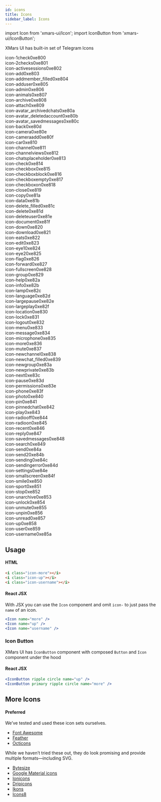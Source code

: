 ```yaml
---
id: icons
title: Icons
sidebar_label: Icons
---
```

import Icon from 'xmars-ui/Icon';
import IconButton from 'xmars-ui/IconButton';

XMars UI has built-in set of Telegram Icons

<div class="flex justify-between">
    <div class="the-icons span3" title="Code: 0xe800"><i class="demo-icon icon-1check"></i> <span class="i-name">icon-1check</span><span class="i-code">0xe800</span></div>
    <div class="the-icons span3" title="Code: 0xe801"><i class="demo-icon icon-2checks"></i> <span class="i-name">icon-2checks</span><span class="i-code">0xe801</span></div>
    <div class="the-icons span3" title="Code: 0xe802"><i class="demo-icon icon-activesessions"></i> <span class="i-name">icon-activesessions</span><span class="i-code">0xe802</span></div>
    <div class="the-icons span3" title="Code: 0xe803"><i class="demo-icon icon-add"></i> <span class="i-name">icon-add</span><span class="i-code">0xe803</span></div>
</div>
<div class="flex justify-between">
    <div class="the-icons span3" title="Code: 0xe804"><i class="demo-icon icon-addmember_filled"></i> <span class="i-name">icon-addmember_filled</span><span class="i-code">0xe804</span></div>
    <div class="the-icons span3" title="Code: 0xe805"><i class="demo-icon icon-adduser"></i> <span class="i-name">icon-adduser</span><span class="i-code">0xe805</span></div>
    <div class="the-icons span3" title="Code: 0xe806"><i class="demo-icon icon-admin"></i> <span class="i-name">icon-admin</span><span class="i-code">0xe806</span></div>
    <div class="the-icons span3" title="Code: 0xe807"><i class="demo-icon icon-animals"></i> <span class="i-name">icon-animals</span><span class="i-code">0xe807</span></div>
</div>
<div class="flex justify-between">
    <div class="the-icons span3" title="Code: 0xe808"><i class="demo-icon icon-archive"></i> <span class="i-name">icon-archive</span><span class="i-code">0xe808</span></div>
    <div class="the-icons span3" title="Code: 0xe809"><i class="demo-icon icon-attach"></i> <span class="i-name">icon-attach</span><span class="i-code">0xe809</span></div>
    <div class="the-icons span3" title="Code: 0xe80a"><i class="demo-icon icon-avatar_archivedchats"></i> <span class="i-name">icon-avatar_archivedchats</span><span class="i-code">0xe80a</span></div>
    <div class="the-icons span3" title="Code: 0xe80b"><i class="demo-icon icon-avatar_deletedaccount"></i> <span class="i-name">icon-avatar_deletedaccount</span><span class="i-code">0xe80b</span></div>
</div>
<div class="flex justify-between">
    <div class="the-icons span3" title="Code: 0xe80c"><i class="demo-icon icon-avatar_savedmessages"></i> <span class="i-name">icon-avatar_savedmessages</span><span class="i-code">0xe80c</span></div>
    <div class="the-icons span3" title="Code: 0xe80d"><i class="demo-icon icon-back"></i> <span class="i-name">icon-back</span><span class="i-code">0xe80d</span></div>
    <div class="the-icons span3" title="Code: 0xe80e"><i class="demo-icon icon-camera"></i> <span class="i-name">icon-camera</span><span class="i-code">0xe80e</span></div>
    <div class="the-icons span3" title="Code: 0xe80f"><i class="demo-icon icon-cameraadd"></i> <span class="i-name">icon-cameraadd</span><span class="i-code">0xe80f</span></div>
</div>
<div class="flex justify-between">
    <div class="the-icons span3" title="Code: 0xe810"><i class="demo-icon icon-car"></i> <span class="i-name">icon-car</span><span class="i-code">0xe810</span></div>
    <div class="the-icons span3" title="Code: 0xe811"><i class="demo-icon icon-channel"></i> <span class="i-name">icon-channel</span><span class="i-code">0xe811</span></div>
    <div class="the-icons span3" title="Code: 0xe812"><i class="demo-icon icon-channelviews"></i> <span class="i-name">icon-channelviews</span><span class="i-code">0xe812</span></div>
    <div class="the-icons span3" title="Code: 0xe813"><i class="demo-icon icon-chatsplaceholder"></i> <span class="i-name">icon-chatsplaceholder</span><span class="i-code">0xe813</span></div>
</div>
<div class="flex justify-between">
    <div class="the-icons span3" title="Code: 0xe814"><i class="demo-icon icon-check"></i> <span class="i-name">icon-check</span><span class="i-code">0xe814</span></div>
    <div class="the-icons span3" title="Code: 0xe815"><i class="demo-icon icon-checkbox"></i> <span class="i-name">icon-checkbox</span><span class="i-code">0xe815</span></div>
    <div class="the-icons span3" title="Code: 0xe816"><i class="demo-icon icon-checkboxblock"></i> <span class="i-name">icon-checkboxblock</span><span class="i-code">0xe816</span></div>
    <div class="the-icons span3" title="Code: 0xe817"><i class="demo-icon icon-checkboxempty"></i> <span class="i-name">icon-checkboxempty</span><span class="i-code">0xe817</span></div>
</div>
<div class="flex justify-between">
    <div class="the-icons span3" title="Code: 0xe818"><i class="demo-icon icon-checkboxon"></i> <span class="i-name">icon-checkboxon</span><span class="i-code">0xe818</span></div>
    <div class="the-icons span3" title="Code: 0xe819"><i class="demo-icon icon-close"></i> <span class="i-name">icon-close</span><span class="i-code">0xe819</span></div>
    <div class="the-icons span3" title="Code: 0xe81a"><i class="demo-icon icon-copy"></i> <span class="i-name">icon-copy</span><span class="i-code">0xe81a</span></div>
    <div class="the-icons span3" title="Code: 0xe81b"><i class="demo-icon icon-data"></i> <span class="i-name">icon-data</span><span class="i-code">0xe81b</span></div>
</div>
<div class="flex justify-between">
    <div class="the-icons span3" title="Code: 0xe81c"><i class="demo-icon icon-delete_filled"></i> <span class="i-name">icon-delete_filled</span><span class="i-code">0xe81c</span></div>
    <div class="the-icons span3" title="Code: 0xe81d"><i class="demo-icon icon-delete"></i> <span class="i-name">icon-delete</span><span class="i-code">0xe81d</span></div>
    <div class="the-icons span3" title="Code: 0xe81e"><i class="demo-icon icon-deleteuser"></i> <span class="i-name">icon-deleteuser</span><span class="i-code">0xe81e</span></div>
    <div class="the-icons span3" title="Code: 0xe81f"><i class="demo-icon icon-document"></i> <span class="i-name">icon-document</span><span class="i-code">0xe81f</span></div>
</div>
<div class="flex justify-between">
    <div class="the-icons span3" title="Code: 0xe820"><i class="demo-icon icon-down"></i> <span class="i-name">icon-down</span><span class="i-code">0xe820</span></div>
    <div class="the-icons span3" title="Code: 0xe821"><i class="demo-icon icon-download"></i> <span class="i-name">icon-download</span><span class="i-code">0xe821</span></div>
    <div class="the-icons span3" title="Code: 0xe822"><i class="demo-icon icon-eats"></i> <span class="i-name">icon-eats</span><span class="i-code">0xe822</span></div>
    <div class="the-icons span3" title="Code: 0xe823"><i class="demo-icon icon-edit"></i> <span class="i-name">icon-edit</span><span class="i-code">0xe823</span></div>
</div>
<div class="flex justify-between">
    <div class="the-icons span3" title="Code: 0xe824"><i class="demo-icon icon-eye1"></i> <span class="i-name">icon-eye1</span><span class="i-code">0xe824</span></div>
    <div class="the-icons span3" title="Code: 0xe825"><i class="demo-icon icon-eye2"></i> <span class="i-name">icon-eye2</span><span class="i-code">0xe825</span></div>
    <div class="the-icons span3" title="Code: 0xe826"><i class="demo-icon icon-flag"></i> <span class="i-name">icon-flag</span><span class="i-code">0xe826</span></div>
    <div class="the-icons span3" title="Code: 0xe827"><i class="demo-icon icon-forward"></i> <span class="i-name">icon-forward</span><span class="i-code">0xe827</span></div>
</div>
<div class="flex justify-between">
    <div class="the-icons span3" title="Code: 0xe828"><i class="demo-icon icon-fullscreen"></i> <span class="i-name">icon-fullscreen</span><span class="i-code">0xe828</span></div>
    <div class="the-icons span3" title="Code: 0xe829"><i class="demo-icon icon-group"></i> <span class="i-name">icon-group</span><span class="i-code">0xe829</span></div>
    <div class="the-icons span3" title="Code: 0xe82a"><i class="demo-icon icon-help"></i> <span class="i-name">icon-help</span><span class="i-code">0xe82a</span></div>
    <div class="the-icons span3" title="Code: 0xe82b"><i class="demo-icon icon-info"></i> <span class="i-name">icon-info</span><span class="i-code">0xe82b</span></div>
</div>
<div class="flex justify-between">
    <div class="the-icons span3" title="Code: 0xe82c"><i class="demo-icon icon-lamp"></i> <span class="i-name">icon-lamp</span><span class="i-code">0xe82c</span></div>
    <div class="the-icons span3" title="Code: 0xe82d"><i class="demo-icon icon-language"></i> <span class="i-name">icon-language</span><span class="i-code">0xe82d</span></div>
    <div class="the-icons span3" title="Code: 0xe82e"><i class="demo-icon icon-largepause"></i> <span class="i-name">icon-largepause</span><span class="i-code">0xe82e</span></div>
    <div class="the-icons span3" title="Code: 0xe82f"><i class="demo-icon icon-largeplay"></i> <span class="i-name">icon-largeplay</span><span class="i-code">0xe82f</span></div>
</div>
<div class="flex justify-between">
    <div class="the-icons span3" title="Code: 0xe830"><i class="demo-icon icon-location"></i> <span class="i-name">icon-location</span><span class="i-code">0xe830</span></div>
    <div class="the-icons span3" title="Code: 0xe831"><i class="demo-icon icon-lock"></i> <span class="i-name">icon-lock</span><span class="i-code">0xe831</span></div>
    <div class="the-icons span3" title="Code: 0xe832"><i class="demo-icon icon-logout"></i> <span class="i-name">icon-logout</span><span class="i-code">0xe832</span></div>
    <div class="the-icons span3" title="Code: 0xe833"><i class="demo-icon icon-menu"></i> <span class="i-name">icon-menu</span><span class="i-code">0xe833</span></div>
</div>
<div class="flex justify-between">
    <div class="the-icons span3" title="Code: 0xe834"><i class="demo-icon icon-message"></i> <span class="i-name">icon-message</span><span class="i-code">0xe834</span></div>
    <div class="the-icons span3" title="Code: 0xe835"><i class="demo-icon icon-microphone"></i> <span class="i-name">icon-microphone</span><span class="i-code">0xe835</span></div>
    <div class="the-icons span3" title="Code: 0xe836"><i class="demo-icon icon-more"></i> <span class="i-name">icon-more</span><span class="i-code">0xe836</span></div>
    <div class="the-icons span3" title="Code: 0xe837"><i class="demo-icon icon-mute"></i> <span class="i-name">icon-mute</span><span class="i-code">0xe837</span></div>
</div>
<div class="flex justify-between">
    <div class="the-icons span3" title="Code: 0xe838"><i class="demo-icon icon-newchannel"></i> <span class="i-name">icon-newchannel</span><span class="i-code">0xe838</span></div>
    <div class="the-icons span3" title="Code: 0xe839"><i class="demo-icon icon-newchat_filled"></i> <span class="i-name">icon-newchat_filled</span><span class="i-code">0xe839</span></div>
    <div class="the-icons span3" title="Code: 0xe83a"><i class="demo-icon icon-newgroup"></i> <span class="i-name">icon-newgroup</span><span class="i-code">0xe83a</span></div>
    <div class="the-icons span3" title="Code: 0xe83b"><i class="demo-icon icon-newprivate"></i> <span class="i-name">icon-newprivate</span><span class="i-code">0xe83b</span></div>
</div>
<div class="flex justify-between">
    <div class="the-icons span3" title="Code: 0xe83c"><i class="demo-icon icon-next"></i> <span class="i-name">icon-next</span><span class="i-code">0xe83c</span></div>
    <div class="the-icons span3" title="Code: 0xe83d"><i class="demo-icon icon-pause"></i> <span class="i-name">icon-pause</span><span class="i-code">0xe83d</span></div>
    <div class="the-icons span3" title="Code: 0xe83e"><i class="demo-icon icon-permissions"></i> <span class="i-name">icon-permissions</span><span class="i-code">0xe83e</span></div>
    <div class="the-icons span3" title="Code: 0xe83f"><i class="demo-icon icon-phone"></i> <span class="i-name">icon-phone</span><span class="i-code">0xe83f</span></div>
</div>
<div class="flex justify-between">
    <div class="the-icons span3" title="Code: 0xe840"><i class="demo-icon icon-photo"></i> <span class="i-name">icon-photo</span><span class="i-code">0xe840</span></div>
    <div class="the-icons span3" title="Code: 0xe841"><i class="demo-icon icon-pin"></i> <span class="i-name">icon-pin</span><span class="i-code">0xe841</span></div>
    <div class="the-icons span3" title="Code: 0xe842"><i class="demo-icon icon-pinnedchat"></i> <span class="i-name">icon-pinnedchat</span><span class="i-code">0xe842</span></div>
    <div class="the-icons span3" title="Code: 0xe843"><i class="demo-icon icon-play"></i> <span class="i-name">icon-play</span><span class="i-code">0xe843</span></div>
</div>
<div class="flex justify-between">
    <div class="the-icons span3" title="Code: 0xe844"><i class="demo-icon icon-radiooff"></i> <span class="i-name">icon-radiooff</span><span class="i-code">0xe844</span></div>
    <div class="the-icons span3" title="Code: 0xe845"><i class="demo-icon icon-radioon"></i> <span class="i-name">icon-radioon</span><span class="i-code">0xe845</span></div>
    <div class="the-icons span3" title="Code: 0xe846"><i class="demo-icon icon-recent"></i> <span class="i-name">icon-recent</span><span class="i-code">0xe846</span></div>
    <div class="the-icons span3" title="Code: 0xe847"><i class="demo-icon icon-reply"></i> <span class="i-name">icon-reply</span><span class="i-code">0xe847</span></div>
</div>
<div class="flex justify-between">
    <div class="the-icons span3" title="Code: 0xe848"><i class="demo-icon icon-savedmessages"></i> <span class="i-name">icon-savedmessages</span><span class="i-code">0xe848</span></div>
    <div class="the-icons span3" title="Code: 0xe849"><i class="demo-icon icon-search"></i> <span class="i-name">icon-search</span><span class="i-code">0xe849</span></div>
    <div class="the-icons span3" title="Code: 0xe84a"><i class="demo-icon icon-send"></i> <span class="i-name">icon-send</span><span class="i-code">0xe84a</span></div>
    <div class="the-icons span3" title="Code: 0xe84b"><i class="demo-icon icon-send2"></i> <span class="i-name">icon-send2</span><span class="i-code">0xe84b</span></div>
</div>
<div class="flex justify-between">
    <div class="the-icons span3" title="Code: 0xe84c"><i class="demo-icon icon-sending"></i> <span class="i-name">icon-sending</span><span class="i-code">0xe84c</span></div>
    <div class="the-icons span3" title="Code: 0xe84d"><i class="demo-icon icon-sendingerror"></i> <span class="i-name">icon-sendingerror</span><span class="i-code">0xe84d</span></div>
    <div class="the-icons span3" title="Code: 0xe84e"><i class="demo-icon icon-settings"></i> <span class="i-name">icon-settings</span><span class="i-code">0xe84e</span></div>
    <div class="the-icons span3" title="Code: 0xe84f"><i class="demo-icon icon-smallscreen"></i> <span class="i-name">icon-smallscreen</span><span class="i-code">0xe84f</span></div>
</div>
<div class="flex justify-between">
    <div class="the-icons span3" title="Code: 0xe850"><i class="demo-icon icon-smile"></i> <span class="i-name">icon-smile</span><span class="i-code">0xe850</span></div>
    <div class="the-icons span3" title="Code: 0xe851"><i class="demo-icon icon-sport"></i> <span class="i-name">icon-sport</span><span class="i-code">0xe851</span></div>
    <div class="the-icons span3" title="Code: 0xe852"><i class="demo-icon icon-stop"></i> <span class="i-name">icon-stop</span><span class="i-code">0xe852</span></div>
    <div class="the-icons span3" title="Code: 0xe853"><i class="demo-icon icon-unarchive"></i> <span class="i-name">icon-unarchive</span><span class="i-code">0xe853</span></div>
    </div>
<div class="flex justify-between">
    <div class="the-icons span3" title="Code: 0xe854"><i class="demo-icon icon-unlock"></i> <span class="i-name">icon-unlock</span><span class="i-code">0xe854</span></div>
    <div class="the-icons span3" title="Code: 0xe855"><i class="demo-icon icon-unmute"></i> <span class="i-name">icon-unmute</span><span class="i-code">0xe855</span></div>
    <div class="the-icons span3" title="Code: 0xe856"><i class="demo-icon icon-unpin"></i> <span class="i-name">icon-unpin</span><span class="i-code">0xe856</span></div>
    <div class="the-icons span3" title="Code: 0xe857"><i class="demo-icon icon-unread"></i> <span class="i-name">icon-unread</span><span class="i-code">0xe857</span></div>
</div>
<div class="flex justify-between">
    <div class="the-icons span3" title="Code: 0xe858"><i class="demo-icon icon-up"></i> <span class="i-name">icon-up</span><span class="i-code">0xe858</span></div>
    <div class="the-icons span3" title="Code: 0xe859"><i class="demo-icon icon-user"></i> <span class="i-name">icon-user</span><span class="i-code">0xe859</span></div>
    <div class="the-icons span3" title="Code: 0xe85a"><i class="demo-icon icon-username"></i> <span class="i-name">icon-username</span><span class="i-code">0xe85a</span></div>
    <div class="the-icons span3" title="Code: 0xe85a"></div>
</div>

## Usage

<p>
    <i class="icon-more"></i>
    <i class="icon-up"></i>
    <i class="icon-username"></i>
</p>

#### HTML
```html
<i class="icon-more"></i>
<i class="icon-up"></i>
<i class="icon-username"></i>
```

#### React JSX
With JSX you can use the `Icon` component and omit `icon-` to just pass the `name` of an icon.
```jsx
<Icon name="more" />
<Icon name="up" />
<Icon name="username" />
```

### Icon Button
XMars UI has `IconButton` component with composed `Button` and `Icon` component under the hood

<p>
    <IconButton ripple circle name="up" />
    <IconButton primary ripple circle name="more" />
</p>

#### React JSX
```jsx
<IconButton ripple circle name="up" />
<IconButton primary ripple circle name="more" />
```

## More Icons

#### Preferred
We’ve tested and used these icon sets ourselves.
<ul>
  <li><a href="https://fontawesome.com/">Font Awesome</a></li>
  <li><a href="https://feathericons.com/">Feather</a></li>
  <li><a href="https://octicons.github.com/">Octicons</a></li>
</ul>

While we haven’t tried these out, they do look promising and provide multiple formats—including SVG.
<ul>
  <li><a href="https://github.com/danklammer/bytesize-icons">Bytesize</a></li>
  <li><a href="https://material.io/tools/icons/">Google Material icons</a></li>
  <li><a href="https://ionicons.com/">Ionicons</a></li>
  <li><a href="http://demo.amitjakhu.com/dripicons/">Dripicons</a></li>
  <li><a href="http://ikons.piotrkwiatkowski.co.uk/">Ikons</a></li>
  <li><a href="https://icons8.com/">Icons8</a></li>
</ul>